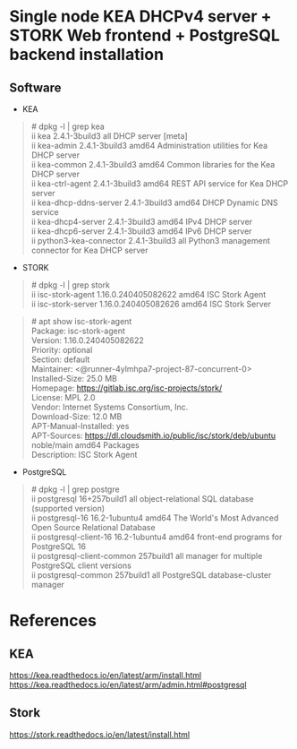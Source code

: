 # Single node KEA DHCPv4 server + STORK Web frontend + PostgreSQL backend installation

## Software

- KEA

> \# dpkg -l | grep kea<br/>
> ii  kea                                            2.4.1-3build3                            all          DHCP server [meta]<br/>
> ii  kea-admin                                      2.4.1-3build3                            amd64        Administration utilities for Kea DHCP server<br/>
> ii  kea-common                                     2.4.1-3build3                            amd64        Common libraries for the Kea DHCP server<br/>
> ii  kea-ctrl-agent                                 2.4.1-3build3                            amd64        REST API service for Kea DHCP server<br/>
> ii  kea-dhcp-ddns-server                           2.4.1-3build3                            amd64        DHCP Dynamic DNS service<br/>
> ii  kea-dhcp4-server                               2.4.1-3build3                            amd64        IPv4 DHCP server<br/>
> ii  kea-dhcp6-server                               2.4.1-3build3                            amd64        IPv6 DHCP server<br/>
> ii  python3-kea-connector                          2.4.1-3build3                            all          Python3 management connector for Kea DHCP server<br/>

- STORK

> \# dpkg -l | grep stork<br/>
> ii  isc-stork-agent                                1.16.0.240405082622                      amd64        ISC Stork Agent<br/>
> ii  isc-stork-server                               1.16.0.240405082626                      amd64        ISC Stork Server

> \# apt show isc-stork-agent<br/>
> Package: isc-stork-agent<br/>
> Version: 1.16.0.240405082622<br/>
> Priority: optional<br/>
> Section: default<br/>
> Maintainer: <@runner-4ylmhpa7-project-87-concurrent-0><br/>
> Installed-Size: 25.0 MB<br/>
> Homepage: https://gitlab.isc.org/isc-projects/stork/<br/>
> License: MPL 2.0<br/>
> Vendor: Internet Systems Consortium, Inc.<br/>
> Download-Size: 12.0 MB<br/>
> APT-Manual-Installed: yes<br/>
> APT-Sources: https://dl.cloudsmith.io/public/isc/stork/deb/ubuntu noble/main amd64 Packages<br/>
> Description: ISC Stork Agent

- PostgreSQL

> \# dpkg -l | grep postgre<br/>
> ii  postgresql                                     16+257build1                             all          object-relational SQL database (supported version)<br/>
> ii  postgresql-16                                  16.2-1ubuntu4                            amd64        The World's Most Advanced Open Source Relational Database<br/>
> ii  postgresql-client-16                           16.2-1ubuntu4                            amd64        front-end programs for PostgreSQL 16<br/>
> ii  postgresql-client-common                       257build1                                all          manager for multiple PostgreSQL client versions<br/>
> ii  postgresql-common                              257build1                                all          PostgreSQL database-cluster manager<br/>

# References

## KEA

https://kea.readthedocs.io/en/latest/arm/install.html
https://kea.readthedocs.io/en/latest/arm/admin.html#postgresql


## Stork

https://stork.readthedocs.io/en/latest/install.html
